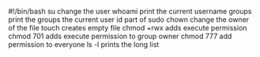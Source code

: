 #!/bin/bash
su change the user
whoami print the current username
groups print the groups the current user id part of
sudo chown change the owner of the file
touch creates empty file
chmod +rwx adds execute permission
chmod 701 adds execute permission to group owner
chmod 777 add permission to everyone
ls -l prints the long list
